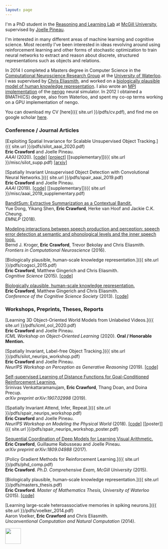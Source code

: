 ```yaml
---
layout: page
---
```


I'm a PhD student in the [Reasoning and Learning Lab](http://rl.cs.mcgill.ca/) at [McGill University](https://www.mcgill.ca/), supervised by [Joelle Pineau](http://cs.mcgill.ca/~jpineau/).

I'm interested in many different areas of machine learning and cognitive science. Most recently I've been interested in ideas revolving around using reinforcement learning and other forms of stochastic optimization to train neural networks to extract and reason about discrete, structured representations such as objects and relations.

In 2014 I completed a Masters degree in Computer Science in the [Computational Neuroscience Research Group](http://compneuro.uwaterloo.ca/) at the [University of Waterloo](https://uwaterloo.ca/). I was supervised by [Chris Eliasmith](http://arts.uwaterloo.ca/~celiasmi/), and worked on a [biologically plausible model of human knowledge representation](https://github.com/e2crawfo/hrr-scaling). I also wrote an [MPI implementation](https://github.com/e2crawfo/nengo_mpi) of the [nengo](https://github.com/nengo/nengo) neural simulator. In 2012 I obtained a BMATH(CS) degree, also from Waterloo, and spent my co-op terms working on a GPU implementation of nengo.

You can download my CV [here]({{ site.url }}/pdfs/cv.pdf), and find me on google scholar [here](https://scholar.google.ca/citations?user=CcifQGgAAAAJ&hl=en).

### Conference / Journal Articles
[Exploiting Spatial Invariance for Scalable Unsupervised Object Tracking.]({{ site.url }}/pdfs/silot_aaai_2020.pdf)  
**Eric Crawford** and Joelle Pineau.  
*AAAI* (2020). [[code]](https://github.com/e2crawfo/silot) [[project]](https://sites.google.com/view/silot) [[supplementary]]({{ site.url }}/misc/silot_supp.pdf) [[arxiv]](https://arxiv.org/abs/1911.09033)

[Spatially Invariant Unsupervised Object Detection with Convolutional Neural Networks.]({{ site.url }}/pdfs/spair_aaai_2019.pdf)  
**Eric Crawford** and Joelle Pineau.  
*AAAI* (2019). [[code]](https://github.com/e2crawfo/auto_yolo) [[supplementary]]({{ site.url }}/misc/aaai_2019_supplementary.pdf)

[BanditSum: Extractive Summarization as a Contextual Bandit.](https://arxiv.org/abs/1809.09672)  
Yue Dong, Yikang Shen, **Eric Crawford**, Herke van Hoof and Jackie C.K. Cheung.  
*EMNLP* (2018).

[Modeling interactions between speech production and perception: speech error detection at semantic and phonological levels and the inner speech loop.](https://www.ncbi.nlm.nih.gov/pmc/articles/PMC4885855/)  
Bernd J. Kroger, **Eric Crawford**, Trevor Bekolay and Chris Eliasmith.  
*Frontiers in Computational Neuroscience* (2016).

[Biologically plausible, human-scale knowledge representation.]({{ site.url }}/pdfs/cogsci_2015.pdf)  
**Eric Crawford**, Matthew Gingerich and Chris Eliasmith.  
*Cognitive Science* (2015). [[code]](https://github.com/e2crawfo/hrr-scaling)

[Biologically plausible, human-scale knowledge representation.](https://mindmodeling.org/cogsci2013/papers/0099/paper0099.pdf)  
**Eric Crawford**, Matthew Gingerich and Chris Eliasmith.  
*Conference of the Cognitive Science Society* (2013). [[code]](https://github.com/e2crawfo/hrr-scaling)

### Workshops, Preprints, Theses, Reports
[Learning 3D Object-Oriented World Models from Unlabeled Videos.]({{ site.url }}/pdfs/icml_ool_2020.pdf)  
**Eric Crawford** and Joelle Pineau.  
*ICML Workshop on Object-Oriented Learning* (2020). **Oral / Honorable Mention.**

[Spatially Invariant, Label-free Object Tracking.]({{ site.url }}/pdfs/silot_neurips_workshop.pdf)  
**Eric Crawford** and Joelle Pineau.  
*NeurIPS Workshop on Perception as Generative Reasoning* (2019). [[code]](https://github.com/e2crawfo/silot)

[Self-supervised Learning of Distance Functions for Goal-Conditioned Reinforcement Learning.](https://arxiv.org/abs/1907.02998)  
Srinivas Venkattaramanujam, **Eric Crawford**, Thang Doan, and Doina Precup.  
*arXiv preprint arXiv:1907.02998* (2019).

[Spatially Invariant Attend, Infer, Repeat.]({{ site.url }}/pdfs/spair_neurips_workshop.pdf)  
**Eric Crawford** and Joelle Pineau.  
*NeurIPS Workshop on Modeling the Physical World* (2018). [[code]](https://github.com/e2crawfo/auto_yolo) [[poster]]({{ site.url }}/pdfs/spair_neurips_workshop_poster.pdf)  

[Sequential Coordination of Deep Models for Learning Visual Arithmetic.](https://arxiv.org/abs/1809.04988)  
**Eric Crawford**, Guillaume Rabusseau and Joelle Pineau.  
*arXiv preprint arXiv:1809.04988* (2017).

[Policy Gradient Methods for Reinforcement Learning.]({{ site.url }}/pdfs/phd_comp.pdf)  
**Eric Crawford**.
*Ph.D. Comprehensive Exam, McGill University* (2015).

[Biologically plausible, human-scale knowledge representation.]({{ site.url }}/pdfs/masters_thesis.pdf)  
**Eric Crawford**.
*Master of Mathematics Thesis, University of Waterloo* (2015). [[code]](https://github.com/e2crawfo/hrr-scaling)

[Learning large-scale heteroassociative memories in spiking neurons.]({{ site.url }}/pdfs/voelker_2014.pdf)  
Aaron Voelker, **Eric Crawford** and Chris Eliasmith.  
*Unconventional Computation and Natural Computation* (2014).

<img src="images/me.jpg" width="50"/>
